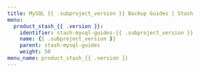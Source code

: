 ```yaml
---
title: MySQL {{ .subproject_version }} Backup Guides | Stash
menu:
  product_stash_{{ .version }}:
    identifier: stash-mysql-guides-{{ .subproject_version }}
    name: {{ .subproject_version }}
    parent: stash-mysql-guides
    weight: 50
menu_name: product_stash_{{ .version }}
---
```

